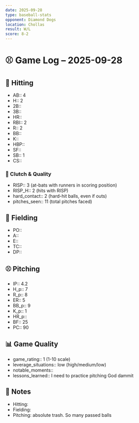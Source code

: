 ```yaml
---
date: 2025-09-28
type: baseball-stats
opponent: Diamond Dogs
location: Chollas
result: W/L
score: 8-2
---
```


# ⚾️ Game Log – 2025-09-28

## 🥎 Hitting
- AB:: 4
- H:: 2
- 2B::
- 3B::
- HR::
- RBI:: 2
- R:: 2
- BB::
- K::
- HBP::
- SF::
- SB:: 1
- CS::

### 🎯 Clutch & Quality
- RISP:: 3 (at-bats with runners in scoring position)
- RISP_H:: 2 (hits with RISP)
- hard_contact:: 2 (hard-hit balls, even if outs)
- pitches_seen:: 11 (total pitches faced) 

## 🧤 Fielding
- PO:: 
- A:: 
- E:: 
- TC:: 
- DP:: 

## ⚾️ Pitching
- IP:: 4.2
- H_p:: 7
- R_p:: 8
- ER:: 5
- BB_p:: 9
- K_p:: 1
- HR_p::
- BF:: 25
- PC:: 90

## 📊 Game Quality
- game_rating:: 1 (1-10 scale)
- leverage_situations:: low (high/medium/low)
- notable_moments::
- lessons_learned:: I need to practice pitching God dammit

## 📝 Notes
- Hitting:
- Fielding:
- Pitching: absolute trash. So many passed balls